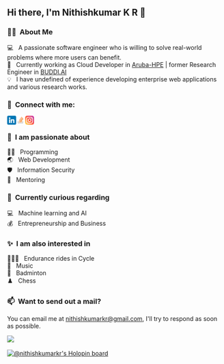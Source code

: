 ## Hi there, I'm Nithishkumar K R 👋

### 👨‍💻 &nbsp;About Me

💻 &nbsp; A passionate software engineer who is willing to solve real-world problems where more users can benefit.\
💼 &nbsp; Currently working as Cloud Developer in [Aruba-HPE](https://www.arubanetworks.com/) | former Research Engineer in [BUDDI.AI](https://buddi.ai) \
💡 &nbsp; I have undefined of experience developing enterprise web applications and various research works.

### 🤝 &nbsp;Connect with me:

<a href="https://www.linkedin.com/in/nithishkumarkr/"><img align="left" src="images/linkedin.png" alt="Nithishkumar K R | LinkedIn" width="21px"/></a> &emsp;
<a href="https://stackoverflow.com/users/9113635/nithishkumar-k-r"><img align="left" src="images/stackoverflow.png" alt="Nithishkumar K R | Stackoverflow" width="21px"/></a> &emsp;
<a href="https://www.instagram.com/nithishkumarkr/"><img align="left" src="images/instagram.png" alt="Nithishkumar K R | Instagram" width="21px"/></a>

### 🌱 &nbsp;I am passionate about

👨‍💻 &nbsp; Programming\
🌏 &nbsp; Web Development\
🛡️ &nbsp; Information Security\
📝 &nbsp; Mentoring

### 👀 &nbsp;Currently curious regarding

💻 &nbsp; Machine learning and AI\
💰 &nbsp; Entrepreneurship and Business

### ✨ &nbsp;I am also interested in
🚴🏼‍♂️ &nbsp; Endurance rides in Cycle\
🎼 &nbsp; Music\
🏸 &nbsp; Badminton\
♟️  &nbsp; Chess

### 📫 &nbsp;Want to send out a mail?

You can email me at nithishkumarkr@gmail.com, I'll try to respond as soon as possible.

![](https://komarev.com/ghpvc/?username=krnithishkumar&style=for-the-badge)

[![@nithishkumarkr's Holopin board](https://holopin.me/nithishkumarkr)](https://holopin.io/@nithishkumarkr)
